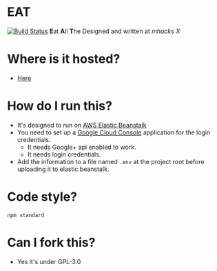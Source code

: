 # EAT
[![Build Status](https://travis-ci.org/oonis/EAT.svg?branch=master)](https://travis-ci.org/oonis/EAT)
**E**at **A**ll **T**he
Designed and written at *mhacks X*

# Where is it hosted?
 - [Here](http://eatat-live.dmheqtvc75.us-west-2.elasticbeanstalk.com/)

# How do I run this?
 - It's designed to run on [AWS Elastic Beanstalk](https://aws.amazon.com/elasticbeanstalk/)
 - You need to set up a [Google Cloud Console](https://console.cloud.google.com/) application for the login credentials.
   - It needs Google+ api enabled to work.
   - It needs login credentials.
 - Add the information to a file named `.env` at the project root before uploading it to elastic beanstalk.
 
 # Code style?
 `npm standard`

 # Can I fork this?
 - Yes it's under GPL-3.0
